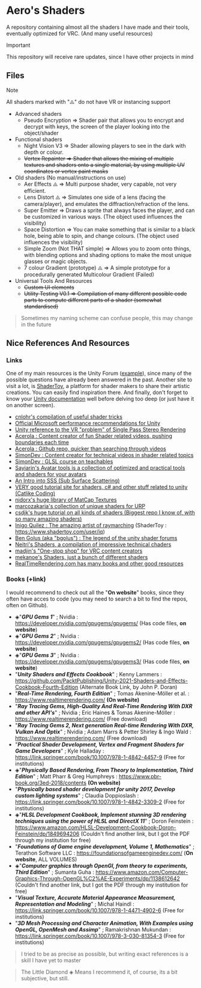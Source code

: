 # Aero's Shaders
A repository containing almost all the shaders I have made and their tools, eventually optimized for VRC. (And many useful resources)

> [!IMPORTANT]
> This repository will receive rare updates, since I have other projects in mind

## Files
> [!NOTE]
> All shaders marked with "⨻" do not have VR or instancing support

- Advanced shaders
  - Pseudo Encryption ⇒ Shader pair that allows you to encrypt and decrypt with keys, the screen of the player looking into the object/shader
- Functional shaders
  - Night Vision V3 ⇒ Shader allowing players to see in the dark with depth or
colour.
  - ~~Vertex Repainter ⇒ Shader that allows the mixing of multiple textures and shaders onto a single material, by using multiple UV coordinates or vertex paint masks~~
- Old shaders (No manual/instructions on use)
  - Aer Effects ⨻ ⇒ Multi purpose shader, very capable, not very efficient.
  - Lens Distort ⨻ ⇒ Simulates one side of a lens (facing the camera/player), and emulates the diffraction/refraction of the lens.
  - Super Emitter ⇒ Draws a sprite that always faces the player, and can be customized in various ways. (The object used influences the visibility)
  - Space Distortion ⇒ You can make something that is similar to a black hole, being able to spin, and change
colours. (The object used influences the visibility)
  - Simple Zoom (Not THAT simple) ⇒ Allows you to zoom onto things, with blending options and shading options to make the most unique glasses or magic objects.
  - 7 colour Gradient (prototype) ⨻ ⇒ A simple prototype for a procedurally generated Multicolour Gradient (Failed)
- Universal Tools And Resources
  - ~~Custom UI elements~~
  - ~~Utility Testing V0.1 ⇒ Compilation of many different possible code parts to compute different parts of a shader (somewhat standardised)~~

> Sometimes my naming scheme can confuse people, this may change in the future

## Nice References And Resources
### Links
One of my main resources is the Unity Forum ([example](https://forum.unity.com/threads/world-normal-from-scene-depth.1063625/)), since many of the possible questions have already been answered in the past. Another site to visit a lot, is [ShaderToy](https://www.shadertoy.com/), a platform for shader makers to share their artistic creations. You can easily find inspiration there. And finally, don't forget to know your [Unity documentation](https://docs.unity3d.com/Manual/SL-UnityShaderVariables.html) well before delving too deep (or just have it on another screen).
- [cnlohr's compilation of useful shader tricks](https://github.com/cnlohr/shadertrixx)
- [Official Microsoft performance recommendations for Unity](https://learn.microsoft.com/en-us/windows/mixed-reality/develop/unity/performance-recommendations-for-unity)
- [Unity reference to the VR "problem" of Single Pass Stereo Rendering](https://docs.unity.cn/550/Documentation/Manual/SinglePassStereoRendering.html)
- [Acerola : Content creator of fun Shader related videos, pushing boundaries each time](https://www.youtube.com/c/Acerola_t/videos)
- [Acerola : Github repo, quicker than searching through videos](https://github.com/GarrettGunnell)
- [SimonDev : Content creator for technical videos in shader related topics](https://www.youtube.com/channel/UCEwhtpXrg5MmwlH04ANpL8A)
- [SimonDev : GLSL course on teachables](https://simondev.teachable.com/p/glsl-shaders-from-scratch)
- [Sayiarin's Avatar tools is a collection of optimized and practical tools and shaders for your avatars](https://gitlab.com/sayiarin/sayiavatartools)
- [An Intro into SSS (Sub Surface Scattering)](https://therealmjp.github.io/posts/sss-intro/)
- [VERY good tutorial site for shaders, c# and other stuff related to unity (Catlike Coding)](https://catlikecoding.com/unity/tutorials/)
- [nidorx's huge library of MatCap Textures](https://github.com/nidorx/matcaps)
- [marcozakaria's collection of unique shaders for URP](https://github.com/marcozakaria/URP-LWRP-Shaders)
- [csdjk's huge tutorial on all kinds of shaders (Biggest repo I know of, with so many amazing shaders)](https://github.com/csdjk/LearnUnityShader)
- [Inigo Quilez : The amazing artist of raymarching](https://iquilezles.org/) (ShaderToy : https://www.shadertoy.com/user/iq)
- [Ben Golus (aka "bgolus") : The legend of the unity shader forums](https://bgolus.medium.com/)
- [Neitri's Shaders, a compilation of impressive technical chaders](https://github.com/netri/Neitri-Unity-Shaders)
- [madjin's "One-stop shop" for VRC content creators](https://github.com/madjin/awesome-vrchat)
- [mekanoe's Shaders, just a bunch of different shaders](https://github.com/mekanoe/shaders)
- [RealTimeRendering.com has many books and other good resources](https://www.realtimerendering.com/)

### Books (+link)
I would recommend to check out all the "__On website__" books, since they often have acces to code (you may need to search a bit to find the repos, often on Github).
- ◈"***GPU Gems 1***" ; Nvidia : https://developer.nvidia.com/gpugems/gpugems/ (Has code files, __on website__)
- ◈"***GPU Gems 2***" ; Nvidia : https://developer.nvidia.com/gpugems/gpugems2/ (Has code files, __on website__)
- ◈"***GPU Gems 3***" ; Nvidia : https://developer.nvidia.com/gpugems/gpugems3/ (Has code files, __on website__)
- "***Unity Shaders and Effects Cookbook***" ; Kenny Lammers : https://github.com/PacktPublishing/Unity-2021-Shaders-and-Effects-Cookbook-Fourth-Edition (Alternate Book Link, by John P. Doran)
- "***Real-Time Rendering, Fourth Edition***" ; Tomas Akenine-Möller et al. : https://www.realtimerendering.com/ __(On website)__
- "***Ray Tracing Gems, High-Quality And Real-Time Rendering With DXR and other API's***" ; Nvidia ;  Eric Haines & Tomas Akenine-Möller : https://www.realtimerendering.com/ (Free download)
- "***Ray Tracing Gems 2, Next generation Real-time Rendering With DXR, Vulkan And Optix***" ; Nvidia ; Adam Marrs & Petter Shirley & Ingo Wald : https://www.realtimerendering.com/ (Free download)
- "***Practical Shader Development, Vertex and Fragment Shaders for Game Developers***" ; Kyle Halladay : https://link.springer.com/book/10.1007/978-1-4842-4457-9 (Free for institutions)
- ◈"***Physically Based Rendering, From Theory to Implementation, Third Edition***" ; Matt Pharr & Greg Humphreys : https://www.pbr-book.org/3ed-2018/contents __(On website)__
- "***Physically based shader development for unity 2017, Develop custom lighting systems***" ; Claudia Doppioslash : https://link.springer.com/book/10.1007/978-1-4842-3309-2 (Free for institutions)
- ◈"***HLSL Development Cookbook, Implement stunning 3D rendering techniques using the power of HLSL and DirectX 11***" ; Doron Feinstein : https://www.amazon.com/HLSL-Development-Cookbook-Doron-Feinstein/dp/1849694206 (Couldn't find another link, but I got the PDF through my institution for free)
- "***Foundations of Game engine development, Volume 1, Mathematics***" ; Terathon Software LLC : https://foundationsofgameenginedev.com/ (__On website__, ALL VOLUMES)
- ◈"***Computer graphics through OpenGl, from theory to experiments, Third Edition***" ; Sumanta Guha : https://www.amazon.com/Computer-Graphics-Through-OpenGL%C2%AE-Experiments/dp/1138612642 (Couldn't find another link, but I got the PDF through my institution for free)
- "***Visual Texture, Accurate Material Appearance Measurement, Representation and Modeling***" ; Michal Haindl : https://link.springer.com/book/10.1007/978-1-4471-4902-6 (Free for institutions)
- "***3D Mesh Processing and Character Animation, With Examples using OpenGL, OpenMesh and Assimp***" ; Ramakrishnan Mukundan : https://link.springer.com/book/10.1007/978-3-030-81354-3 (Free for institutions)

> I tried to be as precise as possible, but writing exact references is a skill I have yet to master

>The Little Diamond ◈ Means I recommend it, of course, its a bit subjective, but still.
